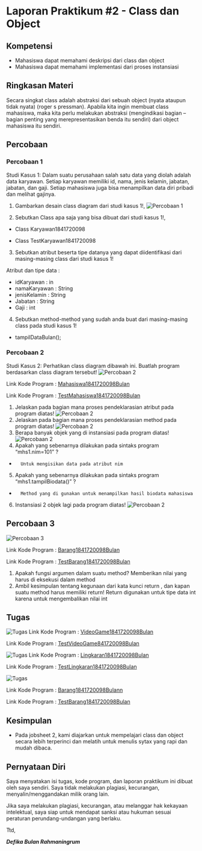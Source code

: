 # Laporan Praktikum #2 - Class dan Object

## Kompetensi

- Mahasiswa dapat memahami deskripsi dari class dan object
- Mahasiswa dapat memahami implementasi dari proses instansiasi


## Ringkasan Materi

 Secara singkat class adalah abstraksi dari sebuah object (nyata ataupun tidak nyata) (roger s pressman). Apabila kita ingin membuat class mahasiswa, maka kita perlu melakukan abstraksi (mengindikasi bagian – bagian penting yang merepresentasikan benda itu sendiri) dari object mahasiswa itu sendiri. 


## Percobaan

### Percobaan 1

Studi Kasus 1: Dalam suatu perusahaan salah satu data yang diolah adalah data karyawan. Setiap karyawan memiliki id, nama, jenis kelamin, jabatan, jabatan, dan gaji. Setiap mahasiswa juga bisa menampilkan data diri pribadi dan melihat gajinya. 
 

1.	Gambarkan desain class diagram dari studi kasus 1!, 
![Percobaan 1](img/p1jwban1.PNG)

2.	Sebutkan Class apa saja yang bisa dibuat dari studi kasus 1!,

- Class Karyawan1841720098

- Class TestKaryawan1841720098

3.	Sebutkan atribut beserta tipe datanya yang dapat diidentifikasi dari masing-masing class dari studi kasus 1! 

Atribut dan tipe data :
- idKaryawan : in
- namaKaryawan : String
- jenisKelamin : String
- Jabatan : String
- Gaji : int

4.	Sebutkan method-method yang sudah anda buat dari masing-masing class pada studi kasus 1!
- tampilDataBulan();


### Percobaan 2
Studi Kasus 2: Perhatikan class diagram dibawah ini. Buatlah program berdasarkan class diagram tersebut! 
![Percobaan 2](img/percobaan1.PNG)

Link Kode Program : [Mahasiswa1841720098Bulan](../../src/2_Class_dan_Object/Mahasiswa1841720098Bulan.java)

Link Kode Program : [TestMahasiswa1841720098Bulan](../../src/2_Class_dan_Object/TestMahasiswa1841720098Bulan.java)

1.	Jelaskan pada bagian mana proses pendeklarasian atribut pada program diatas!
 ![Percobaan 2](img/p2jwban1.PNG)
 2.	Jelaskan pada bagian mana proses pendeklarasian method pada program diatas!
  ![Percobaan 2](img/p2jwban2.PNG)
  3.	Berapa banyak objek yang di instansiasi pada program diatas! 
  ![Percobaan 2](img/p2jwban3.PNG)
  4.	Apakah yang sebenarnya dilakukan pada sintaks program “mhs1.nim=101” ? 
-       Untuk mengisikan data pada atribut nim
5.	Apakah yang sebenarnya dilakukan pada sintaks program “mhs1.tampilBiodata()” ? 
-       Method yang di gunakan untuk menampilkan hasil biodata mahasiswa



6.	Instansiasi 2 objek lagi pada program diatas!
 ![Percobaan 2](img/p2jwban6.PNG)

## Percobaan 3

![Percobaan 3](img/percobaan3.PNG)


Link Kode Program : [Barang1841720098Bulan](../../src/2_Class_dan_Object/Barang1841720098Bulan.java)

Link Kode Program : [TestBarang1841720098Bulan](../../src/2_Class_dan_Object/TestBarang1841720098Bulan.java)

1.	Apakah fungsi argumen dalam suatu method?
Memberikan nilai yang harus di eksekusi dalam method
2.	Ambil kesimpulan tentang kegunaan dari kata kunci return , dan kapan suatu method harus memiliki return!
Return digunakan untuk tipe data int karena untuk mengembalikan nilai int



## Tugas


![Tugas](img/tugas1.PNG)
Link Kode Program : [VideoGame1841720098Bulan](../../src/2_Class_dan_Object/VideoGame1841720098Bulan.java)

Link Kode Program : [TestVideoGame841720098Bulan](../../src/2_Class_dan_Object/TestVideoGame1841720098Bulan.java)

![Tugas](img/tugas3.PNG)
Link Kode Program : [Lingkaran1841720098Bulan](../../src/2_Class_dan_Object/Lingkaran1841720098Bulan.java)

Link Kode Program : [TestLingkaran1841720098Bulan](../../src/2_Class_dan_Object/TestLingkaran1841720098Bulan.java)

![Tugas](img/tugas4.PNG)

Link Kode Program : [Barang1841720098Bulann](../../src/2_Class_dan_Object/Barang1841720098Bulann.java)

Link Kode Program : [TestBarang1841720098Bulan](../../src/2_Class_dan_Object/TestBarang1841720098Bulann.java)

## Kesimpulan

- Pada jobsheet 2, kami diajarkan untuk mempelajari class dan object secara lebih terperinci dan melatih untuk menulis sytax yang rapi dan mudah dibaca.  

## Pernyataan Diri

Saya menyatakan isi tugas, kode program, dan laporan praktikum ini dibuat oleh saya sendiri. Saya tidak melakukan plagiasi, kecurangan, menyalin/menggandakan milik orang lain.

Jika saya melakukan plagiasi, kecurangan, atau melanggar hak kekayaan intelektual, saya siap untuk mendapat sanksi atau hukuman sesuai peraturan perundang-undangan yang berlaku.

Ttd,

***Defika Bulan Rahmaningrum***
